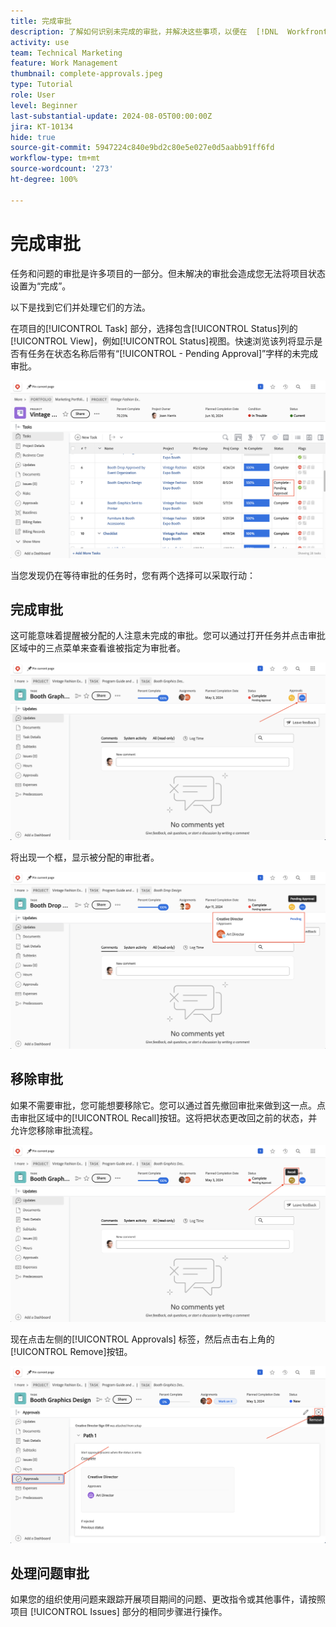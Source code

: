 ```yaml
---
title: 完成审批
description: 了解如何识别未完成的审批，并解决这些事项，以便在  [!DNL  Workfront] 中关闭您的项目。
activity: use
team: Technical Marketing
feature: Work Management
thumbnail: complete-approvals.jpeg
type: Tutorial
role: User
level: Beginner
last-substantial-update: 2024-08-05T00:00:00Z
jira: KT-10134
hide: true
source-git-commit: 5947224c840e9bd2c80e5e027e0d5aabb91ff6fd
workflow-type: tm+mt
source-wordcount: '273'
ht-degree: 100%

---
```


# 完成审批

任务和问题的审批是许多项目的一部分。但未解决的审批会造成您无法将项目状态设置为“完成”。

以下是找到它们并处理它们的方法。

在项目的[!UICONTROL Task] 部分，选择包含[!UICONTROL Status]列的[!UICONTROL View]，例如[!UICONTROL Status]视图。快速浏览该列将显示是否有任务在状态名称后带有“[!UICONTROL - Pending Approval]”字样的未完成审批。

![显示未完成审批的项目](assets/pending-approval-1.png)

当您发现仍在等待审批的任务时，您有两个选择可以采取行动：


## 完成审批

这可能意味着提醒被分配的人注意未完成的审批。您可以通过打开任务并点击审批区域中的三点菜单来查看谁被指定为审批者。

![任务显示审批区域](assets/pending-approval-2.png)

将出现一个框，显示被分配的审批者。

![任务显示分配的审批者](assets/pending-approval-3.png)


## 移除审批

如果不需要审批，您可能想要移除它。您可以通过首先撤回审批来做到这一点。点击审批区域中的[!UICONTROL Recall]按钮。这将把状态更改回之前的状态，并允许您移除审批流程。

![任务显示撤回按钮](assets/pending-approval-5.png)

现在点击左侧的[!UICONTROL Approvals] 标签，然后点击右上角的[!UICONTROL Remove]按钮。

![任务显示移除审批按钮](assets/pending-approval-6.png)

## 处理问题审批

如果您的组织使用问题来跟踪开展项目期间的问题、更改指令或其他事件，请按照项目 [!UICONTROL Issues] 部分的相同步骤进行操作。
